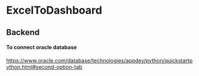 # ExcelToDashboard
## Backend
#### To connect oracle database 
https://www.oracle.com/database/technologies/appdev/python/quickstartpython.html#second-option-tab